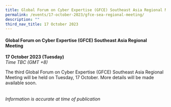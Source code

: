 ```yaml
---
title: Global Forum on Cyber Expertise (GFCE) Southeast Asia Regional Meeting
permalink: /events/17-october-2023/gfce-sea-regional-meeting/
description: ""
third_nav_title: 17 October 2023
---
```

#### **Global Forum on Cyber Expertise (GFCE) Southeast Asia Regional Meeting**

**17 October 2023 (Tuesday)**  
*Time TBC (GMT +8)*

The third Global Forum on Cyber Expertise (GFCE) Southeast Asia Regional Meeting will be held on Tuesday, 17 October. More details will be made available soon.
<br><br><br>
*Information is accurate at time of publication*